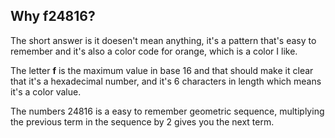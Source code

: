 ## Why f24816?
The short answer is it doesen't mean anything, it's a pattern that's easy to remember and it's also a color code for orange, which is a color I like.

The letter **f** is the maximum value in base 16 and that should make it clear that it's a hexadecimal number, and it's 6 characters in length which means it's a color value.

The numbers 24816 is a easy to remember geometric sequence, multiplying the previous term in the sequence by 2 gives you the next term.


